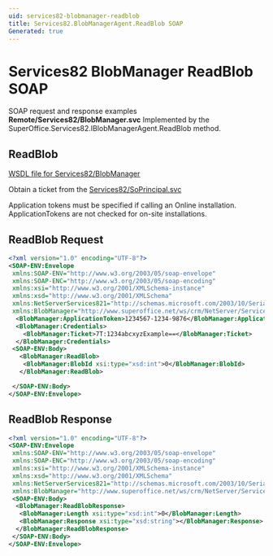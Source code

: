 ```yaml
---
uid: services82-blobmanager-readblob
title: Services82.BlobManagerAgent.ReadBlob SOAP
Generated: true
---
```


# Services82 BlobManager ReadBlob SOAP

SOAP request and response examples **Remote/Services82/BlobManager.svc**
Implemented by the <see cref="M:SuperOffice.Services82.IBlobManagerAgent.ReadBlob">SuperOffice.Services82.IBlobManagerAgent.ReadBlob</see> method.

## ReadBlob





[WSDL file for Services82/BlobManager](../Services82-BlobManager.md)

Obtain a ticket from the [Services82/SoPrincipal.svc](../SoPrincipal/SoPrincipal.md)

Application tokens must be specified if calling an Online installation. ApplicationTokens are not checked for on-site installations.

## ReadBlob Request

```xml
<?xml version="1.0" encoding="UTF-8"?>
<SOAP-ENV:Envelope
 xmlns:SOAP-ENV="http://www.w3.org/2003/05/soap-envelope"
 xmlns:SOAP-ENC="http://www.w3.org/2003/05/soap-encoding"
 xmlns:xsi="http://www.w3.org/2001/XMLSchema-instance"
 xmlns:xsd="http://www.w3.org/2001/XMLSchema"
 xmlns:NetServerServices821="http://schemas.microsoft.com/2003/10/Serialization/"
 xmlns:BlobManager="http://www.superoffice.net/ws/crm/NetServer/Services82">
  <BlobManager:ApplicationToken>1234567-1234-9876</BlobManager:ApplicationToken>
  <BlobManager:Credentials>
    <BlobManager:Ticket>7T:1234abcxyzExample==</BlobManager:Ticket>
  </BlobManager:Credentials>
 <SOAP-ENV:Body>
   <BlobManager:ReadBlob>
    <BlobManager:BlobId xsi:type="xsd:int">0</BlobManager:BlobId>
   </BlobManager:ReadBlob>

 </SOAP-ENV:Body>
</SOAP-ENV:Envelope>

```


## ReadBlob Response

```xml
<?xml version="1.0" encoding="UTF-8"?>
<SOAP-ENV:Envelope
 xmlns:SOAP-ENV="http://www.w3.org/2003/05/soap-envelope"
 xmlns:SOAP-ENC="http://www.w3.org/2003/05/soap-encoding"
 xmlns:xsi="http://www.w3.org/2001/XMLSchema-instance"
 xmlns:xsd="http://www.w3.org/2001/XMLSchema"
 xmlns:NetServerServices821="http://schemas.microsoft.com/2003/10/Serialization/"
 xmlns:BlobManager="http://www.superoffice.net/ws/crm/NetServer/Services82">
 <SOAP-ENV:Body>
  <BlobManager:ReadBlobResponse>
   <BlobManager:Length xsi:type="xsd:int">0</BlobManager:Length>
   <BlobManager:Response xsi:type="xsd:string"></BlobManager:Response>
  </BlobManager:ReadBlobResponse>
 </SOAP-ENV:Body>
</SOAP-ENV:Envelope>

```

